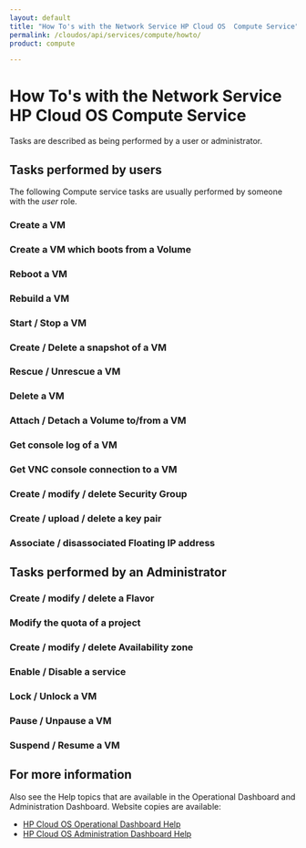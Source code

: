 ```yaml
---
layout: default
title: "How To's with the Network Service HP Cloud OS  Compute Service"
permalink: /cloudos/api/services/compute/howto/
product: compute

---
```

# How To's with the Network Service HP Cloud OS  Compute Service #

<!-- Taken from http://wiki.hpcloud.net/display/core/Core+Edition+Use+cases#CoreEditionUsecases-OverCloud -->

Tasks are described as being performed by a user or administrator.

## Tasks performed by users ##

The following Compute service tasks are usually performed by someone with the *user* role.

### Create a VM
### Create a VM which boots from a Volume
### Reboot a VM
### Rebuild a VM
### Start / Stop a VM
### Create / Delete a snapshot of a VM
### Rescue / Unrescue a VM
### Delete a VM
### Attach / Detach a Volume to/from a VM
### Get console log of a VM
### Get VNC console connection to a VM
### Create / modify / delete Security Group
### Create / upload / delete a key pair
### Associate / disassociated Floating IP address
    
## Tasks performed by an Administrator ##

### Create / modify / delete a Flavor
### Modify the quota of a project
### Create / modify / delete Availability zone
### Enable / Disable a service
### Lock / Unlock a VM
### Pause / Unpause a VM
### Suspend / Resume a VM

## For more information ##

Also see the Help topics that are available in the Operational Dashboard and Administration Dashboard.  Website copies are available:

* [HP Cloud OS Operational Dashboard Help](/cloudos/manage/operational-dashboard/)
* [HP Cloud OS Administration Dashboard Help](/cloudos/manage/administration-dashboard/)